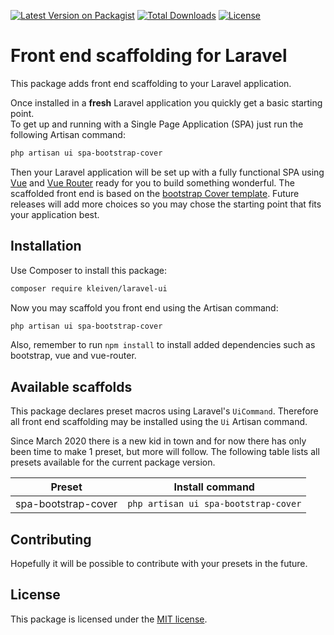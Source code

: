 [![Latest Version on Packagist](https://img.shields.io/packagist/v/kleiven/laravel-ui.svg?style=flat-square)](https://packagist.org/packages/kleiven/laravel-ui)
[![Total Downloads](https://img.shields.io/packagist/dt/kleiven/laravel-ui.svg?style=flat-square)](https://packagist.org/packages/kleiven/laravel-ui)
[![License](https://img.shields.io/packagist/l/kleiven/laravel-ui?style=flat-square)](https://packagist.org/packages/kleiven/laravel-ui)

# Front end scaffolding for Laravel

This package adds front end scaffolding to your Laravel application.

Once installed in a **fresh** Laravel application you quickly get a basic starting point.  
To get up and running with a Single Page Application (SPA) just run the following Artisan command:

``` bash
php artisan ui spa-bootstrap-cover
```

Then your Laravel application will be set up with a fully functional SPA using [Vue](https://vuejs.org) and [Vue Router](https://router.vuejs.org/) ready for you to build something wonderful.
The scaffolded front end is based on the [bootstrap Cover template](https://getbootstrap.com/docs/4.4/examples/cover/). Future releases will add more choices so you may chose the starting point that fits your application best.


## Installation
Use Composer to install this package:

``` bash
composer require kleiven/laravel-ui
```

Now you may scaffold you front end using the Artisan command:
``` bash
php artisan ui spa-bootstrap-cover
```

Also, remember to run `npm install` to install added dependencies such as bootstrap, vue and vue-router.

## Available scaffolds

This package declares preset macros using Laravel's `UiCommand`. Therefore all front end scaffolding may be installed using the `Ui` Artisan command.

Since March 2020 there is a new kid in town and for now there has only been time to make 1 preset, but more will follow. The following table lists all presets available for the current package version.

<table>
<thead>
<tr>
<th>Preset</th><th>Install command</th>
</tr>
</thead>
<tbody>
<tr>
<td>spa-bootstrap-cover</td>
<td><code>php artisan ui spa-bootstrap-cover</code></td>
</tr>
</tbody>
</table>

## Contributing

Hopefully it will be possible to contribute with your presets in the future.

## License

This package is licensed under the [MIT license](LICENSE.md).